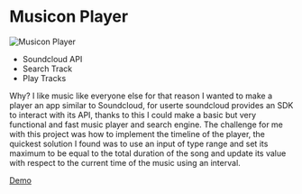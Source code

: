 # Musicon Player

![Musicon Player](https://res.cloudinary.com/turbopila/video/upload/v1624751461/musicon-gif_dga8eg.gif)

- Soundcloud API
- Search Track
- Play Tracks 

Why? I like music like everyone else for that reason I wanted to make a player an app similar to Soundcloud, for userte soundcloud provides an SDK to interact with its API, thanks to this I could make a basic but very functional and fast music player and search engine.
The challenge for me with this project was how to implement the timeline of the player, the quickest solution I found was to use an input of type range and set its maximum to be equal to the total duration of the song and update its value with respect to the current time of the music using an interval.

[Demo](https://musicon-player.netlify.app/)

